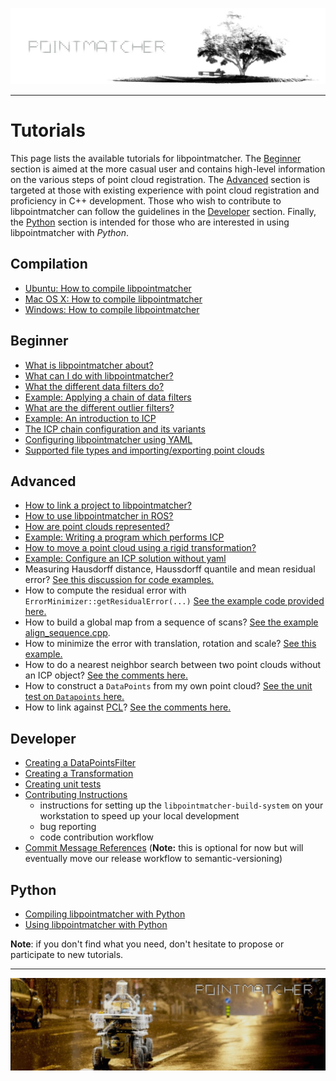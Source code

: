 ![alt tag](images/banner_light.jpeg)

---

# Tutorials

This page lists the available tutorials for libpointmatcher. The [Beginner](#beginner) section is aimed at the more casual user and contains high-level information on the various steps of point cloud registration. The [Advanced](#advanced) section is targeted at those with existing experience with point cloud registration and proficiency in C++ development.  Those who wish to contribute to libpointmatcher can follow the guidelines in the [Developer](#developer) section. Finally, the [Python](#python) section is intended for those who are interested in using libpointmatcher with *Python*.

## Compilation <a name="compilation"></a>

- [Ubuntu: How to compile libpointmatcher](CompilationUbuntu.md)
- [Mac OS X: How to compile libpointmatcher](CompilationMac.md)
- [Windows: How to compile libpointmatcher](CompilationWindows.md)

## Beginner <a name="beginner"></a>

- [What is libpointmatcher about?](Introduction.md)
- [What can I do with libpointmatcher?](ApplicationsAndPub.md)
- [What the different data filters do?](DataFilters.md)
- [Example: Applying a chain of data filters](ApplyingDataFilters.md)
- [What are the different outlier filters?](OutlierFiltersFamilies.md)
- [Example: An introduction to ICP](ICPIntro.md)
- [The ICP chain configuration and its variants](DefaultICPConfig.md)
- [Configuring libpointmatcher using YAML](Configuration.md)
- [Supported file types and importing/exporting point clouds](ImportExport.md)

## Advanced <a name="advanced"></a>

- [How to link a project to libpointmatcher?](LinkingProjects.md)
- [How to use libpointmatcher in ROS?](UsingInRos.md)
- [How are point clouds represented?](PointClouds.md)
- [Example: Writing a program which performs ICP](BasicRegistration.md)
- [How to move a point cloud using a rigid transformation?](Transformations.md)
- [Example: Configure an ICP solution without yaml](ICPWithoutYaml.md)
- Measuring Hausdorff distance, Haussdorff quantile and mean residual error? [See this discussion for code examples.](https://github.com/norlab-ulaval/libpointmatcher/issues/125)
- How to compute the residual error with `ErrorMinimizer::getResidualError(...)` [See the example code provided here.](https://github.com/norlab-ulaval/libpointmatcher/issues/193#issue-203885636)
- How to build a global map from a sequence of scans? [See the example align_sequence.cpp](https://github.com/norlab-ulaval/libpointmatcher/blob/master/examples/align_sequence.cpp ).
- How to minimize the error with translation, rotation and scale? [See this example.](https://github.com/norlab-ulaval/libpointmatcher/issues/188#issuecomment-270960696)
- How to do a nearest neighbor search between two point clouds without an ICP object? [See the comments here.](https://github.com/norlab-ulaval/libpointmatcher/issues/193#issuecomment-276093785)
- How to construct a `DataPoints` from my own point cloud? [See the unit test on `Datapoints` here.](https://github.com/norlab-ulaval/libpointmatcher/blob/master/utest/ui/DataFilters.cpp#L52)
- How to link against [PCL](https://pointclouds.org/)? [See the comments here.](https://github.com/norlab-ulaval/libpointmatcher/issues/176#issuecomment-734067786)

## Developer <a name="developer"></a>

- [Creating a DataPointsFilter](DataPointsFilterDev.md)
- [Creating a Transformation](TransformationDev.md)
- [Creating unit tests](UnitTestDev.md)
- [Contributing Instructions](contributing/contributing_instructions.md)
  - instructions for setting up the `libpointmatcher-build-system` on your workstation to speed up your local development
  - bug reporting
  - code contribution 
  workflow
- [Commit Message References](contributing/commit_msg_reference.md) (**Note:** this is optional for now but will eventually move our release workflow to semantic-versioning)

## Python <a name="python"></a>

- [Compiling libpointmatcher with Python](CompilationPython.md)
- [Using libpointmatcher with Python](PythonModule.md)

**Note**: if you don't find what you need, don't hesitate to propose or participate to new tutorials. 

---

![alt tag](images/banner_dark.jpeg)
